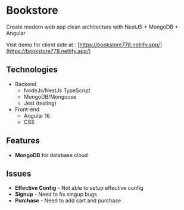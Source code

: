 # Bookstore

Create modern web app clean architecture with NestJS + MongoDB + Angular

Visit demo for client side at : [https://bookstore778.netlify.app/](https://bookstore778.netlify.app/)


## Technologies
- Backend
  - NodeJs/NestJs TypeScript
  - MongoDB/Mongoose
  - Jest (testing)
- Front-end
  - Angular 16
  - CSS

## Features
- **MongoDB** for database cloud



## Issues
- **Effective Config** - Not able to setup effective config
- **Signup** - Need to fix singup bugs
- **Purchase** - Need to add cart and purchase

